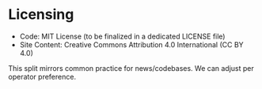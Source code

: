 # Licensing

- Code: MIT License (to be finalized in a dedicated LICENSE file)
- Site Content: Creative Commons Attribution 4.0 International (CC BY 4.0)

This split mirrors common practice for news/codebases. We can adjust per operator preference.

